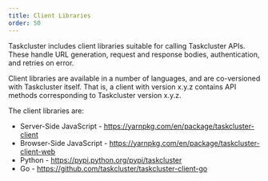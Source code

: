 ```yaml
---
title: Client Libraries
order: 50
---
```


Taskcluster includes client libraries suitable for calling Taskcluster APIs.
These handle URL generation, request and response bodies, authentication, and retries on error.

Client libraries are available in a number of languages, and are co-versioned with Taskcluster itself.
That is, a client with version x.y.z contains API methods corresponding to Taskcluster version x.y.z.

The client libraries are:

* Server-Side JavaScript - https://yarnpkg.com/en/package/taskcluster-client
* Browser-Side JavaScript - https://yarnpkg.com/en/package/taskcluster-client-web
* Python - https://pypi.python.org/pypi/taskcluster
* Go - https://github.com/taskcluster/taskcluster-client-go
